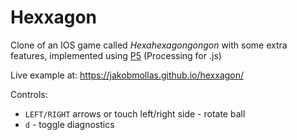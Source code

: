 # Hexxagon

Clone of an IOS game called *Hexahexagongongon* with some extra features, implemented using [P5](https://p5js.org) (Processing for .js)

Live example at: https://jakobmollas.github.io/hexxagon/

Controls: 
* `LEFT/RIGHT` arrows or touch left/right side - rotate ball
* `d` - toggle diagnostics